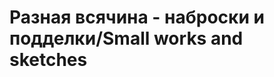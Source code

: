 Разная всячина - наброски и подделки/Small works and sketches
==========================================================================
